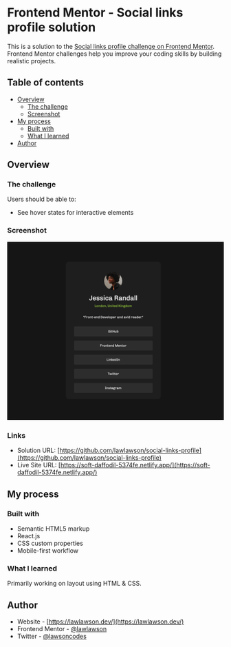 # Frontend Mentor - Social links profile solution

This is a solution to the [Social links profile challenge on Frontend Mentor](https://www.frontendmentor.io/challenges/social-links-profile-UG32l9m6dQ). Frontend Mentor challenges help you improve your coding skills by building realistic projects.

## Table of contents

- [Overview](#overview)
  - [The challenge](#the-challenge)
  - [Screenshot](#screenshot)
- [My process](#my-process)
  - [Built with](#built-with)
  - [What I learned](#what-i-learned)
- [Author](#author)

## Overview

### The challenge

Users should be able to:

- See hover states for interactive elements

### Screenshot

![](/public/screenshot.png)

### Links

- Solution URL: [https://github.com/lawlawson/social-links-profile](https://github.com/lawlawson/social-links-profile)
- Live Site URL: [https://soft-daffodil-5374fe.netlify.app/](https://soft-daffodil-5374fe.netlify.app/)

## My process

### Built with

- Semantic HTML5 markup
- React.js
- CSS custom properties
- Mobile-first workflow

### What I learned

Primarily working on layout using HTML & CSS.

## Author

- Website - [https://lawlawson.dev/](https://lawlawson.dev/)
- Frontend Mentor - [@lawlawson](https://www.frontendmentor.io/profile/lawlawson)
- Twitter - [@lawsoncodes](https://www.twitter.com/lawsoncodes)
